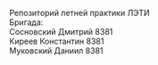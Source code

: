 Репозиторий летней практики ЛЭТИ<br>
Бригада:<br>
Сосновский Дмитрий 8381<br>
Киреев Константин 8381<br>
Муковский Даниил 8381
